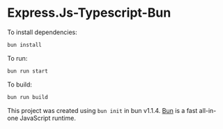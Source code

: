 # Express.Js-Typescript-Bun

To install dependencies:

```bash
bun install
```

To run:

```bash
bun run start
```

To build:

```bash
bun run build
```

This project was created using `bun init` in bun v1.1.4. [Bun](https://bun.sh) is a fast all-in-one JavaScript runtime.
